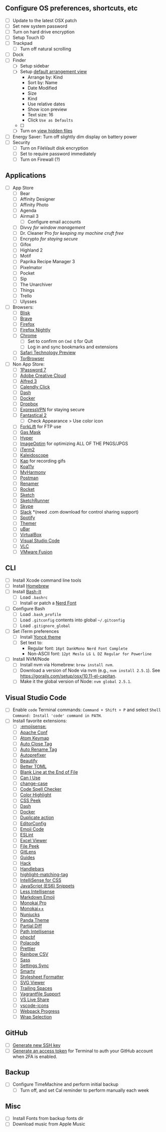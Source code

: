 ## Configure OS preferences, shortcuts, etc
- [ ] Update to the latest OSX patch
- [ ] Set new system password
- [ ] Turn on hard drive encryption
- [ ] Setup Touch ID
- [ ] Trackpad
	- [ ] Turn off natural scrolling
- [ ] Dock
- [ ] Finder
	- [ ] Setup sidebar
	- [ ] Setup [default arrangement view](https://howchoo.com/g/mzuxyjqyzmy/how-to-set-the-view-options-for-all-finder-windows-in-os-x)
		- Arrange by: Kind
		- Sort by: Name
		- Date Modified
		- Size
		- Kind
		- Use relative dates
		- Show icon preview
		- Text size: 16
		- Click `Use as Defaults`
	- [ ] 
	- [ ] Turn on [view hidden files](https://gist.github.com/jglovier/f87661ad2d10fa747ad6fcbbf7224305)
- [ ] Energy Saver: Turn off slightly dim display on battery power
- [ ] Security
	- [ ] Turn on FileVault disk encryption
	- [ ] Set to require password immediately
	- [ ] Turn on Firewall (?)

## Applications
- [ ] App Store
	- [ ] Bear
	- [ ] Affinity Designer
	- [ ] Affinity Photo
	- [ ] Agenda
	- [ ] Airmail 3
		- [ ] Configure email accounts
	- [ ] Divvy _for window management_
	- [ ] Dr. Cleaner Pro _for keeping my machine cruft free_
	- [ ] Encrypto _for staying secure_
	- [ ] Gifox
	- [ ] Highland 2
	- [ ] Motif
	- [ ] Paprika Recipe Manager 3
	- [ ] Pixelmator
	- [ ] Pocket
	- [ ] Sip
	- [ ] The Unarchiver
	- [ ] Things
	- [ ] Trello
	- [ ] Ulysses
- [ ] Browsers:
	- [ ] [Blisk]()
	- [ ] [Brave]()
	- [ ] [Firefox](http://www.google.com/chrome/)
	- [ ] [Firefox Nightly](http://www.google.com/chrome/)
	- [ ] [Chrome](http://www.google.com/chrome/)
		- [ ] Set to confirm on `Cmd Q` for Quit
		- [ ] Log in and sync bookmarks and extensions
	- [ ] [Safari Technology Preview]()
	- [ ] [TorBrowser]()
- [ ] Non App Store:
	- [ ] [1Password 7]()
	- [ ] [Adobe Creative Cloud](http://www.adobe.com/creativecloud.html)
	- [ ] [Alfred 3]()
	- [ ] [Calendly Click]()
	- [ ] [Dash]()
	- [ ] [Docker]()
	- [ ] [Dropbox](https://www.dropbox.com/install)
	- [ ] [ExpressVPN]() for staying secure
	- [ ] [Fantastical 2](https://flexibits.com/fantastical)
		- [ ] Check Appearance > Use color icon
	- [ ] [ForkLift](https://panic.com/transmit/) for FTP use
	- [ ] [Gas Mask]()
	- [ ] [Hyper]()
	- [ ] [ImageOptim](https://imageoptim.com/) for optimizing ALL OF THE PNGS/JPGS
	- [ ] [iTerm2](https://www.iterm2.com/)
	- [ ] [Kaleidoscope]()
	- [ ] [Kap](https://getkap.co/) for recording gifs
	- [ ] [Koa11y]()
	- [ ] [MyHarmony]()
	- [ ] [Postman]()
	- [ ] [Renamer]()
	- [ ] [Rocket]()
	- [ ] [Sketch](http://www.sketchapp.com/)
	- [ ] [SketchRunner](https://sketchrunner.com/)
	- [ ] [Skype]()
	- [ ] [Slack](https://slack.com/downloads/osx) *(need .com download for control sharing support)
	- [ ] [Spotify]()
	- [ ] [Themer]()
	- [ ] [uBar]()
	- [ ] [VirtualBox]()
	- [ ] [Visual Studio Code](http://atom.io)
	- [ ] [VLC]()
	- [ ] [VMware Fusion]()

## CLI
- [ ] Install Xcode command line tools
- [ ] Install [Homebrew](https://brew.sh/)
- [ ] Install [Bash-It]()
	- [ ] Load `.bashrc`
	- [ ] Install or patch a [Nerd Font](https://github.com/ryanoasis/nerd-fonts/)
- [ ] Configure Bash
	- [ ] Load `.bash_profile`
	- [ ] Load `.gitconfig` contents into global `~/.gitconfig`
	- [ ] Load `.gitignore_global`
- [ ] Set iTerm preferences
	- [ ] Install [Yoncé theme](https://github.com/minamarkham/yonce/yonce.itermcolors)
	- [ ] Set text to:
		- Regular font: `16pt DankMono Nerd Font Complete`
		- Non-ASCII font: `12pt Meslo LG L DZ Regular for Powerline`
- [ ] Install NVM/Node
	- [ ] Install nvm via Homebrew: `brew install nvm`.
	- [ ] Download a version of Node via nvm (e.g., `nvm install 2.5.1`). See <https://gorails.com/setup/osx/10.11-el-capitan>.
	- [ ] Make it the global version of Node: `nvm global 2.5.1`.

## Visual Studio Code
- [ ] Enable `code` Terminal commands: `Command + Shift + P` and select `Shell Command: Install 'code' command in PATH`.
- [ ] Install favorite extensions:
	- [ ] [:emojisense:](https://marketplace.visualstudio.com/items?itemName=bierner.emojisense)
	- [ ] [Apache Conf](https://marketplace.visualstudio.com/items?itemName=mrmlnc.vscode-apache)
	- [ ] [Atom Keymap](https://marketplace.visualstudio.com/items?itemName=ms-vscode.atom-keybindings)
	- [ ] [Auto Close Tag](https://marketplace.visualstudio.com/items?itemName=formulahendry.auto-close-tag)
	- [ ] [Auto Rename Tag](https://marketplace.visualstudio.com/items?itemName=formulahendry.auto-rename-tag)
	- [ ] [Autoprefixer](https://marketplace.visualstudio.com/items?itemName=mrmlnc.vscode-autoprefixer)
	- [ ] [Beautify](https://marketplace.visualstudio.com/items?itemName=HookyQR.beautify)
	- [ ] [Better TOML](https://marketplace.visualstudio.com/items?itemName=bungcip.better-toml)
	- [ ] [Blank Line at the End of File](https://marketplace.visualstudio.com/items?itemName=riccardoNovaglia.missinglineendoffile)
	- [ ] [Can I Use](https://marketplace.visualstudio.com/items?itemName=akamud.vscode-caniuse)
	- [ ] [change-case](https://marketplace.visualstudio.com/items?itemName=wmaurer.change-case)
	- [ ] [Code Spell Checker](https://marketplace.visualstudio.com/items?itemName=streetsidesoftware.code-spell-checker)
	- [ ] [Color Highlight](https://marketplace.visualstudio.com/items?itemName=naumovs.color-highlight)
	- [ ] [CSS Peek](https://marketplace.visualstudio.com/items?itemName=pranaygp.vscode-css-peek)
	- [ ] [Dash](https://marketplace.visualstudio.com/items?itemName=deerawan.vscode-dash)
	- [ ] [Docker](https://marketplace.visualstudio.com/items?itemName=PeterJausovec.vscode-docker)
	- [ ] [Duplicate action](https://marketplace.visualstudio.com/items?itemName=mrmlnc.vscode-duplicate)
	- [ ] [EditorConfig](https://marketplace.visualstudio.com/items?itemName=EditorConfig.EditorConfig)
	- [ ] [Emoji Code](https://marketplace.visualstudio.com/items?itemName=idleberg.emoji-code)
	- [ ] [ESLint](https://marketplace.visualstudio.com/items?itemName=dbaeumer.vscode-eslint)
	- [ ] [Excel Viewer](https://marketplace.visualstudio.com/items?itemName=GrapeCity.gc-excelviewer)
	- [ ] [File Peek](https://marketplace.visualstudio.com/items?itemName=abierbaum.vscode-file-peek)
	- [ ] [GitLens](https://marketplace.visualstudio.com/items?itemName=eamodio.gitlens)
	- [ ] [Guides](https://marketplace.visualstudio.com/items?itemName=spywhere.guides)
	- [ ] [Hack](https://marketplace.visualstudio.com/items?itemName=pranayagarwal.vscode-hack)
	- [ ] [Handlebars](https://marketplace.visualstudio.com/items?itemName=andrejunges.Handlebars)
	- [ ] [highlight-matching-tag](https://marketplace.visualstudio.com/items?itemName=vincaslt.highlight-matching-tag)
	- [ ] [IntelliSense for CSS](https://marketplace.visualstudio.com/items?itemName=Zignd.html-css-class-completion)
	- [ ] [JavaScript (ES6) Snippets](https://marketplace.visualstudio.com/items?itemName=xabikos.JavaScriptSnippets)
	- [ ] [Less Intellisense](https://marketplace.visualstudio.com/items?itemName=mrmlnc.vscode-less)
	- [ ] [Markdown Emoji](https://marketplace.visualstudio.com/items?itemName=bierner.markdown-emoji)
	- [ ] [Monokai Pro](https://marketplace.visualstudio.com/items?itemName=monokai.theme-monokai-pro-vscode)
	- [ ] [Monokai++](https://marketplace.visualstudio.com/items?itemName=dcasella.monokai-plusplus)
	- [ ] [Nunjucks](https://marketplace.visualstudio.com/items?itemName=ronnidc.nunjucks)
	- [ ] [Panda Theme](https://marketplace.visualstudio.com/items?itemName=tinkertrain.theme-panda)
	- [ ] [Partial Diff](https://marketplace.visualstudio.com/items?itemName=ryu1kn.partial-diff)
	- [ ] [Path Intellisense](https://marketplace.visualstudio.com/items?itemName=christian-kohler.path-intellisense)
	- [ ] [phpcbf](https://marketplace.visualstudio.com/items?itemName=persoderlind.vscode-phpcbf)
	- [ ] [Polacode](https://marketplace.visualstudio.com/items?itemName=pnp.polacode)
	- [ ] [Prettier](https://marketplace.visualstudio.com/items?itemName=esbenp.prettier-vscode)
	- [ ] [Rainbow CSV](https://marketplace.visualstudio.com/items?itemName=mechatroner.rainbow-csv)
	- [ ] [Sass](https://marketplace.visualstudio.com/items?itemName=robinbentley.sass-indented)
	- [ ] [Settings Sync](https://marketplace.visualstudio.com/items?itemName=Shan.code-settings-sync)
	- [ ] [Smarty](https://marketplace.visualstudio.com/items?itemName=imperez.smarty)
	- [ ] [Stylesheet Formatter](https://marketplace.visualstudio.com/items?itemName=dbalage.vscode-stylesheet-formatter)
	- [ ] [SVG Viewer](https://marketplace.visualstudio.com/items?itemName=cssho.vscode-svgviewer)
	- [ ] [Trailing Spaces](https://marketplace.visualstudio.com/items?itemName=shardulm94.trailing-spaces)
	- [ ] [Vagrantfile Support](https://marketplace.visualstudio.com/items?itemName=marcostazi.VS-code-vagrantfile)
	- [ ] [VS Live Share](https://marketplace.visualstudio.com/items?itemName=ms-vsliveshare.vsliveshare)
	- [ ] [vscode-icons](https://marketplace.visualstudio.com/items?itemName=robertohuertasm.vscode-icons)
	- [ ] [Webpack Progress](https://marketplace.visualstudio.com/items?itemName=wk-j.webpack-progress)
	- [ ] [Wrap Selection](https://marketplace.visualstudio.com/items?itemName=konstantin.wrapSelection)

## GitHub
- [ ] [Generate new SSH key](https://help.github.com/articles/generating-an-ssh-key/)
- [ ] [Generate an access token](https://help.github.com/articles/creating-an-access-token-for-command-line-use/) for Terminal to auth your GitHub account when 2FA is enabled.

## Backup
- [ ] Configure TimeMachine and perform initial backup
  - [ ] Turn off, and set Cal reminder to perform manually each week

## Misc
- [ ] Install Fonts from backup fonts dir
- [ ] Download music from Apple Music
